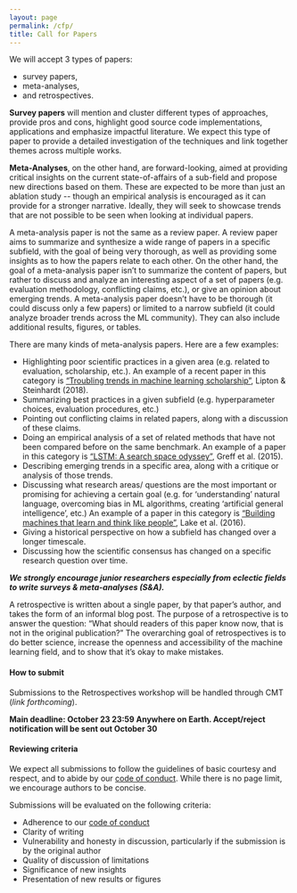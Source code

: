 ```yaml
---
layout: page
permalink: /cfp/
title: Call for Papers
---
```


We will accept 3 types of papers: 
* survey papers, 
* meta-analyses, 
* and retrospectives. 

**Survey papers** will mention and cluster different types of approaches, provide pros and cons, highlight good source code implementations, applications and emphasize impactful literature. We expect this type of paper to provide a detailed investigation of the techniques and link together themes across multiple works. 

**Meta-Analyses**, on the other hand, are forward-looking, aimed at providing critical insights on the current state-of-affairs of a sub-field and propose new directions based on them. These are expected to be more than just an ablation study -- though an empirical analysis is encouraged as it can provide for a stronger narrative. Ideally, they will seek to showcase trends that are not possible to be seen when looking at individual papers.

A meta-analysis paper is not the same as a review paper. A review paper aims to summarize and synthesize a wide range of papers in a specific subfield, with the goal of being very thorough, as well as providing some insights as to how the papers relate to each other. On the other hand, the goal of a meta-analysis paper isn’t to summarize the content of papers, but rather to discuss and analyze an interesting aspect of a set of papers (e.g. evaluation methodology, conflicting claims, etc.), or give an opinion about emerging trends.  A meta-analysis paper doesn’t have to be thorough (it could discuss only a few papers) or limited to a narrow subfield (it could analyze broader trends across the ML community). They can also include additional results, figures, or tables. 

There are many kinds of meta-analysis papers.  Here are a few examples:
- Highlighting poor scientific practices in a given area (e.g. related to evaluation, scholarship, etc.). An example of a recent paper in this category is [“Troubling trends in machine learning scholarship”](https://arxiv.org/pdf/1807.03341.pdf), Lipton & Steinhardt (2018). 
- Summarizing best practices in a given subfield (e.g. hyperparameter choices, evaluation procedures, etc.) 
- Pointing out conflicting claims in related papers, along with a discussion of these claims.
- Doing an empirical analysis of a set of related methods that have not been compared before on the same benchmark. An example of a paper in this category is [“LSTM: A search space odyssey”](https://arxiv.org/pdf/1503.04069.pdf), Greff et al. (2015). 
- Describing emerging trends in a specific area, along with a critique or analysis of those trends. 
- Discussing what research areas/ questions are the most important or promising for achieving a certain goal (e.g. for ‘understanding’ natural language, overcoming bias in ML algorithms, creating ‘artificial general intelligence’, etc.) An example of a paper in this category is [“Building machines that learn and think like people”](https://arxiv.org/pdf/1604.00289.pdf), Lake et al. (2016). 
- Giving a historical perspective on how a subfield has changed over a longer timescale. 
- Discussing how the scientific consensus has changed on a specific research question over time.

**_We strongly encourage junior researchers especially from eclectic fields to write surveys & meta-analyses (S&A)._**

A retrospective is written about a single paper, by that paper’s author, and takes the form of an informal blog post. 
The purpose of a retrospective is to answer the question: “What should readers of this paper know now, that is not in the original publication?” 
The overarching goal of retrospectives is to do better science, increase the openness and accessibility of the machine learning field, and to show that it’s okay to make mistakes.

#### How to submit

Submissions to the Retrospectives workshop will be handled through CMT (_link forthcoming_).

**Main deadline: October 23 23:59 Anywhere on Earth. Accept/reject notification will be sent out October 30**

#### Reviewing criteria

We expect all submissions to follow the guidelines of basic courtesy and respect, and to abide by our [code of conduct](https://ml-retrospectives.github.io/coc). While there is no page limit, we encourage authors to be concise.  

Submissions will be evaluated on the following criteria:

- Adherence to our [code of conduct](https://ml-retrospectives.github.io/coc)
- Clarity of writing
- Vulnerability and honesty in discussion, particularly if the submission is by the original author
- Quality of discussion of limitations
- Significance of new insights
- Presentation of new results or figures

